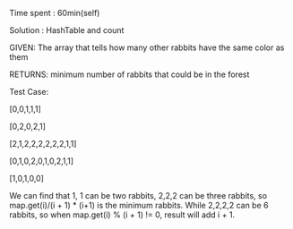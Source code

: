 Time spent : 60min(self)

Solution : HashTable and count

GIVEN: The array that tells how many other rabbits have the same color as them

RETURNS:  minimum number of rabbits that could be in the forest



Test Case:

[0,0,1,1,1]

[0,2,0,2,1]

[2,1,2,2,2,2,2,2,1,1]

[0,1,0,2,0,1,0,2,1,1]

[1,0,1,0,0]

We can find that 1, 1 can be two rabbits, 2,2,2 can be three rabbits, so map.get(i)/(i + 1) * (i+1) is the minimum rabbits. While 2,2,2,2 can be 6 rabbits, so when map.get(i) % (i + 1) != 0, result will add i + 1.